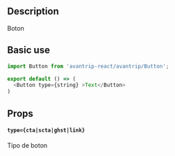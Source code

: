 ## Description
Boton

## Basic use

```javascript
import Button from 'avantrip-react/avantrip/Button';

export default () => (
  <Button type={string} >Text</Button>
)
```

## Props

#### `type={cta|scta|ghst|link}`
Tipo de boton

